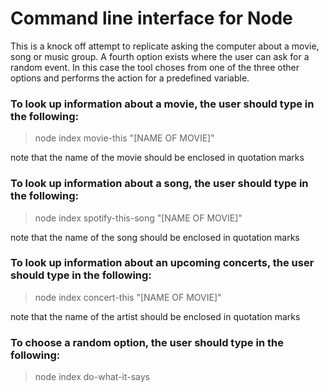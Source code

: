 # Command line interface for Node

This is a knock off attempt to replicate asking the computer about a movie, song or music group. A fourth option exists where the user can ask for a random event. In this case the tool choses from one of the three other options and performs the action for a predefined variable.

### To look up information about a movie, the user should type in the following:
> node index movie-this "[NAME OF MOVIE]"

note that the name of the movie should be enclosed in quotation marks

### To look up information about a song, the user should type in the following:
> node index spotify-this-song "[NAME OF MOVIE]"

note that the name of the song should be enclosed in quotation marks

### To look up information about an upcoming concerts, the user should type in the following:
> node index concert-this "[NAME OF MOVIE]"

note that the name of the artist should be enclosed in quotation marks

### To choose a random option, the user should type in the following:
> node index do-what-it-says


